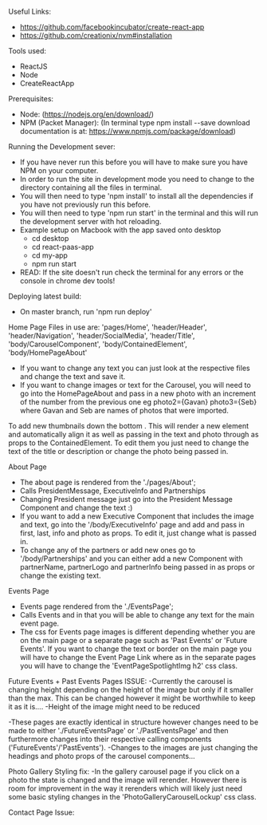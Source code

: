 Useful Links:
- https://github.com/facebookincubator/create-react-app
- https://github.com/creationix/nvm#installation

Tools used:
 - ReactJS
 - Node
 - CreateReactApp

 Prerequisites:
 - Node: (https://nodejs.org/en/download/)
 - NPM (Packet Manager): (In terminal type npm install --save download documentation is at: https://www.npmjs.com/package/download)
 

Running the Development sever:
- If you have never run this before you will have to make sure you have NPM on your computer.
- In order to run the site in development mode you need to change to the directory containing all the files in terminal.
- You will then need to type 'npm install' to install all the dependencies if you have not previously run this before.
- You will then need to type 'npm run start' in the terminal and this will run the development server with hot reloading.
- Example setup on Macbook with the app saved onto desktop
  - cd desktop
  - cd react-paas-app
  - cd my-app
  - npm run start
- READ: If the site doesn't run check the terminal for any errors or the console in chrome dev tools!

Deploying latest build:
- On master branch, run 'npm run deploy'

Home Page
Files in use are: 'pages/Home',
 'header/Header', 'header/Navigation', 'header/SocialMedia', 'header/Title',
 'body/CarouselComponent', 'body/ContainedElement', 'body/HomePageAbout'

- If you want to change any text you can just look at the respective files and change the text and save it.
- If you want to change images or text for the Carousel, you will need to go into the HomePageAbout and pass in a new photo with an increment of the number from the previous one eg photo2={Gavan} photo3={Seb} where Gavan and Seb are names of photos that were imported.

To add new thumbnails down the bottom <Col><ContainedElement photo={Example} title="Example" description="Example"/></Col>. This will render a new element and automatically align it as well as passing in the text and photo through as props to the ContainedElement. To edit them you just need to change the text of the title or description or change the photo being passed in.

About Page
- The about page is rendered from the './pages/About';
- Calls PresidentMessage, ExecutiveInfo and Partnerships
- Changing President message just go into the President Message Component and change the text :)
- If you want to add a new Executive Component that includes the image and text, go into the '/body/ExecutiveInfo' page and add <Col md={2}><PersonalDetails /></Col> and pass in first, last, info and photo as props. To edit it, just change what is passed in.
- To change any of the partners or add new ones go to '/body/Partnerships' and you can either add a new <PartnershipDetails /> Component with partnerName, partnerLogo and partnerInfo being passed in as props or change the existing text.

Events Page
- Events page rendered from the './EventsPage';
- Calls Events and in that you will be able to change any text for the main event page.
- The css for Events page images is different depending whether you are on the main page or a separate page such as 'Past Events' or 'Future Events'. If you want to change the text or border on the main page you will have to change the Event Page Link where as in the separate pages you will have to change the 'EventPageSpotlightImg h2' css class.


Future Events + Past Events Pages
ISSUE:
-Currently the carousel is changing height depending on the height of the image but only if it smaller than the max. This can be changed
 however it might be worthwhile to keep it as it is....
-Height of the image might need to be reduced


-These pages are exactly identical in structure however changes need to be made to either './FutureEventsPage' or './PastEventsPage'
 and then furthermore changes into their respective calling components ('FutureEvents'/'PastEvents').
-Changes to the images are just changing the headings and photo props of the carousel components...


Photo Gallery
Styling fix:
-In the gallery carousel page if you click on a photo the state is changed and the image will rerender. However there is room for
 improvement in the way it rerenders which will likely just need some  basic styling changes in the 'PhotoGalleryCarouselLockup' css class.


Contact Page
Issue:
